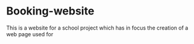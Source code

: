 # Booking-website
This is a website for a school project which has in focus the creation of a web page used for
